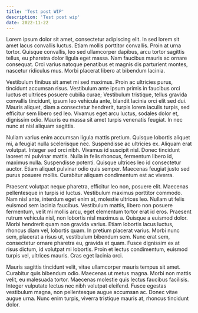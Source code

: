 ```yaml
---
title: 'Test post WIP'
description: 'Test post wip'
date: 2022-11-22
---
```


Lorem ipsum dolor sit amet, consectetur adipiscing elit. In sed lorem sit amet lacus convallis luctus. Etiam mollis porttitor convallis. Proin at urna tortor. Quisque convallis, leo sed ullamcorper dapibus, arcu tortor sagittis tellus, eu pharetra dolor ligula eget massa. Nam faucibus mauris ac ornare consequat. Orci varius natoque penatibus et magnis dis parturient montes, nascetur ridiculus mus. Morbi placerat libero at bibendum lacinia.

Vestibulum finibus sit amet mi sed maximus. Proin ac ultricies purus, tincidunt accumsan risus. Vestibulum ante ipsum primis in faucibus orci luctus et ultrices posuere cubilia curae; Vestibulum tristique, tellus gravida convallis tincidunt, ipsum leo vehicula ante, blandit lacinia orci elit sed dui. Mauris aliquet, diam a consectetur hendrerit, turpis lorem iaculis turpis, sed efficitur sem libero sed leo. Vivamus eget arcu luctus, sodales dolor et, dignissim odio. Mauris eu massa sit amet turpis venenatis feugiat. In nec nunc at nisl aliquam sagittis.

Nullam varius enim accumsan ligula mattis pretium. Quisque lobortis aliquet mi, a feugiat nulla scelerisque nec. Suspendisse ac ultricies ex. Aliquam erat volutpat. Integer sed orci nibh. Vivamus id suscipit nisl. Donec tincidunt laoreet mi pulvinar mattis. Nulla in felis rhoncus, fermentum libero id, maximus nulla. Suspendisse potenti. Quisque ultrices leo id consectetur auctor. Etiam aliquet pulvinar odio quis semper. Maecenas feugiat justo sed purus posuere mollis. Curabitur aliquam condimentum est ac viverra.

Praesent volutpat neque pharetra, efficitur leo non, posuere elit. Maecenas pellentesque in turpis id luctus. Vestibulum maximus porttitor commodo. Nam nisl ante, interdum eget enim at, molestie ultrices leo. Nullam ut felis euismod sem lacinia faucibus. Vestibulum mattis, libero non posuere fermentum, velit mi mollis arcu, eget elementum tortor erat id eros. Praesent rutrum vehicula nisl, non lobortis nisl maximus a. Quisque a euismod dolor. Morbi hendrerit quam non gravida varius. Etiam lobortis lacus luctus, rhoncus diam vel, lobortis quam. In pretium placerat varius. Morbi nunc sem, placerat a risus ut, vestibulum bibendum sem. Nunc erat sem, consectetur ornare pharetra eu, gravida et quam. Fusce dignissim ex at risus dictum, id volutpat mi lobortis. Proin et lectus condimentum, euismod turpis vel, ultrices mauris. Cras eget lacinia orci.

Mauris sagittis tincidunt velit, vitae ullamcorper mauris tempus sit amet. Curabitur quis bibendum odio. Maecenas ut metus magna. Morbi non mattis velit, eu malesuada tortor. Maecenas molestie quis lectus faucibus facilisis. Integer vulputate lectus nec nibh volutpat eleifend. Fusce egestas vestibulum magna, non pellentesque augue accumsan ac. Donec vitae augue urna. Nunc enim turpis, viverra tristique mauris at, rhoncus tincidunt dolor.